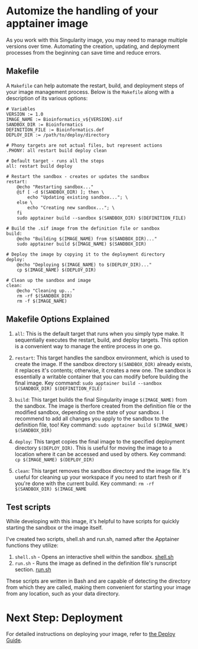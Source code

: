 # Automize the handling of your apptainer image

As you work with this Singularity image, you may need to manage multiple versions over time. Automating the creation, updating, and deployment processes from the beginning can save time and reduce errors.

## Makefile

A ``Makefile`` can help automate the restart, build, and deployment steps of your image management process. Below is the ``Makefile`` along with a description of its various options:

```text
# Variables
VERSION := 1.0
IMAGE_NAME := Bioinformatics_v${VERSION}.sif
SANDBOX_DIR := Bioinformatics
DEFINITION_FILE := Bioinformatics.def
DEPLOY_DIR := /path/to/deploy/directory

# Phony targets are not actual files, but represent actions
.PHONY: all restart build deploy clean

# Default target - runs all the steps
all: restart build deploy

# Restart the sandbox - creates or updates the sandbox
restart:
	@echo "Restarting sandbox..."
	@if [ -d $(SANDBOX_DIR) ]; then \
		echo "Updating existing sandbox..."; \
	else \
		echo "Creating new sandbox..."; \
	fi
	sudo apptainer build --sandbox $(SANDBOX_DIR) $(DEFINITION_FILE)

# Build the .sif image from the definition file or sandbox
build:
	@echo "Building $(IMAGE_NAME) from $(SANDBOX_DIR)..."
	sudo apptainer build $(IMAGE_NAME) $(SANDBOX_DIR)

# Deploy the image by copying it to the deployment directory
deploy:
	@echo "Deploying $(IMAGE_NAME) to $(DEPLOY_DIR)..."
	cp $(IMAGE_NAME) $(DEPLOY_DIR)

# Clean up the sandbox and image
clean:
	@echo "Cleaning up..."
	rm -rf $(SANDBOX_DIR)
	rm -f $(IMAGE_NAME)

```

## Makefile Options Explained

   1. ``all``:
    This is the default target that runs when you simply type make. It sequentially executes the restart, build, and deploy targets. This option is a convenient way to manage the entire process in one go.

   2. ``restart``:
    This target handles the sandbox environment, which is used to create the image. If the sandbox directory ``$(SANDBOX_DIR)`` already exists, it replaces it's contents; otherwise, it creates a new one. The sandbox is essentially a writable container that you can modify before building the final image.
        Key command: ``sudo apptainer build --sandbox $(SANDBOX_DIR) $(DEFINITION_FILE)``

   3. ``build``:
    This target builds the final Singularity image ``$(IMAGE_NAME)`` from the sandbox. The image is therfore created from the definition file or the modified sandbox, depending on the state of your sandbox. I recommend to add all changes you apply to the sandbox to the definition file, too!
        Key command: ``sudo apptainer build $(IMAGE_NAME) $(SANDBOX_DIR)``

   4. ``deploy``:
    This target copies the final image to the specified deployment directory ``$(DEPLOY_DIR)``. This is useful for moving the image to a location where it can be accessed and used by others.
        Key command: ``cp $(IMAGE_NAME) $(DEPLOY_DIR)``

   5. ``clean``:
    This target removes the sandbox directory and the image file. It's useful for cleaning up your workspace if you need to start fresh or if you're done with the current build.
        Key command: ``rm -rf $(SANDBOX_DIR) $(IMAGE_NAME``

## Test scripts

While developing with this image, it's helpful to have scripts for quickly starting the sandbox or the image itself.

I've created two scripts, shell.sh and run.sh, named after the Apptainer functions they utilize:

1. ``shell.sh`` - Opens an interactive shell within the sandbox. [shell.sh](./image/shell.sh)
2. ``run.sh`` - Runs the image as defined in the definition file's runscript section. [run.sh](./image/run.sh)

These scripts are written in Bash and are capable of detecting the directory from which they are called, making them convenient for starting your image from any location, such as your data directory.


# Next Step: Deployment

For detailed instructions on deploying your image, refer to [the Deploy Guide](./DEPLOY.md).


